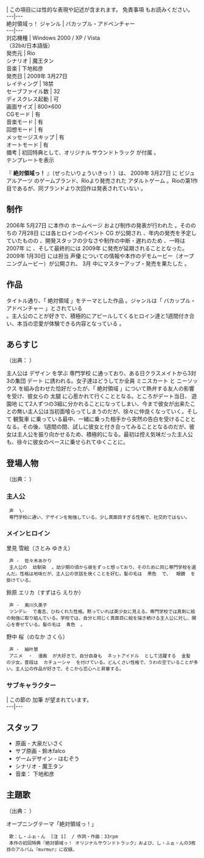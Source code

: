 |  この項目には性的な表現や記述が含まれます。  免責事項  もお読みください。  
---|---  
絶対領域っ！  ジャンル  |  バカップル・アドベンチャー     
---|---  
対応機種  |  Windows 2000  /  XP  /  Vista    
（32bit/日本語版）  
発売元  |  Rio   
シナリオ  |  魔王タン     
音楽  |  下地和彦     
発売日  |  2009年  3月27日     
レイティング  |  18禁     
セーブファイル数  |  32   
ディスクレス起動  |  可   
画面サイズ  |  800×600   
CGモード  |  有   
音楽モード  |  有   
回想モード  |  有   
メッセージスキップ  |  有   
オートモード  |  有   
備考  |  初回特典として、オリジナル  サウンドトラック  が付属    。   
テンプレートを表示  
  
『 **絶対領域っ！** 』（ぜったいりょういきっ！）は、  2009年  3月27日  に  ビジュアルアーツ  のゲームブランド、Rioより発売された
アダルトゲーム  。Rioの第1作目であるが、同ブランドより次回作は発表されていない    。

##  制作  

2006年  5月27日  に本作の  ホームページ  および制作の発表が行われた      。そののちの  7月28日
には各ヒロインのイベント  CG  が公開され    、年内の発売を予定していたものの    、開発スタッフの少なさや制作の中断・遅れのため
  、一時は  2007年  に    、そして最終的には  2009年  に発売が延期されることとなった。2009年  1月30日  には担当
声優  についての情報や本作のデモムービー（オープニングムービー）が公開され、  3月  中にマスターアップ・発売を果たした      。

##  作品  

タイトル通り、「  絶対領域  」をテーマとした作品      。ジャンルは「  バカップル・アドベンチャー  」とされている  
。主人公のことが好きで、積極的にアピールしてくるヒロイン達と1週間付き合い、本当の恋愛が体験できる内容となっている    。

##  あらすじ  

（出典：    ）

主人公は  デザイン  を学ぶ  専門学校  に通っており、ある日クラスメイトから3対3の集団  デート  に誘われる。女子達はどうしてか全員
ミニスカート  と  ニーソックス  を組み合わせた恰好だったが、「  絶対領域  」について熱弁する友人の影響を受け、彼女らの  太腿
に心惹かれて行くこととなる。ところがデート当日、  遊園地
にて2人ずつの3組に分かれることになってしまい、今まで彼女が出来たことの無い主人公は当初面喰らってしまうのだが、徐々に仲良くなっていく。そして  観覧車
に乗っている最中、一緒に乗った相手から突然の告白を受けることとなる。その後、1週間の間、試しに彼女と付き合ってみることとなるのだが、彼女は主人公を振り向かせるため、積極的になる。最初は控え気味だった主人公も、徐々に彼女のペースに乗せられてゆくことに。

##  登場人物  

（出典：    ）

###  主人公  

     声  \- 
     専門学校に通い、デザインを勉強している。少し真面目すぎる性格で、社交的ではない。 

###  メインヒロイン  

里見 雪絵（さとみ ゆきえ）

     声 -  佐々木あかり 
     主人公の  幼馴染  。幼少期の頃から彼をずっと想っており、そのために同じ専門学校を選んだ。性格は地味だが、主人公の世話を焼くことを好む。髪の毛は  茶色  で、  眼鏡  を掛けている。 
鈴原 エリカ（すずはら えりか）

     声 -  奥川久美子 
     ツンデレ  で毒舌、ひねくれた性格。黙っていれば美少女に見える。専門学校では真剣に絵の勉強に取り組んでいる。学校では、自分と同じく真面目に絵を描き続ける主人公に対し、関心を寄せている。髪の毛は  青色  。 
野中 桜（のなか さくら）

     声 -  紬叶慧 
     アニメ  ・  漫画  が大好きで、自分自身も  ネットアイドル  として活躍する  金髪  の少女。普段は  カチューシャ  を付けている。どんくさい性格で、うわの空でいることが多い。主人公の作品が好きで、そこから恋心へと昇華する。 

###  サブキャラクター  

|  この節の  加筆  が望まれています。  
---|---  
  
##  スタッフ  

  * 原画 -  大泉だいさく   
  * サブ原画 -  鈴木falco   
  * ゲームデザイン -  はむぞう   
  * シナリオ -  魔王タン   
  * 音楽：  下地和彦   

##  主題歌  

（出典：    ）

オープニングテーマ「絶対領域っ！」

     歌：し・ふぉ・ん  [注 1]  / 作詞・作曲：33rpm 
     本作の初回特典『絶対領域っ！ オリジナルサウンドトラック』および、し・ふぉ・んの3枚目のアルバム『murmur』に収録。 

